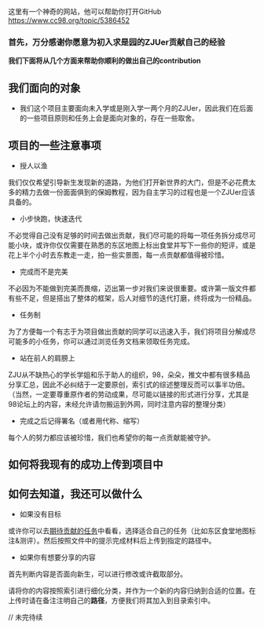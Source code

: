 这里有一个神奇的网站，他可以帮助你打开GitHub
https://www.cc98.org/topic/5386452

### 首先，万分感谢你愿意为初入求是园的ZJUer贡献自己的经验

**我们下面将从几个方面来帮助你顺利的做出自己的contribution**

## 我们面向的对象

* 我们这个项目主要面向未入学或是刚入学一两个月的ZJUer，因此我们在后面的一些项目原则和任务上会是面向对象的，存在一些取舍。

## 项目的一些注意事项

* 授人以渔

我们仅仅希望引导新生发现新的道路，为他们打开新世界的大门，但是不必花费太多的精力去做一份面面俱到的保姆教程，因为自主学习的过程也是一个ZJUer应该具备的。

* 小步快跑，快速迭代

不必觉得自己没有足够的时间去做出贡献，我们尽可能的将每一项任务拆分成尽可能小块，或许你仅仅需要在熟悉的东区地图上标出食堂并写下一些你的短评，或是花上半个小时去东教走一走，拍一些实景图，每一点贡献都值得被珍惜。

* 完成而不是完美

不必因为不能做到完美而畏缩，迈出第一步对我们来说很重要。或许第一版文件都有些不足，但是搭出了整体的框架，后人对细节的迭代打磨，终将成为一份精品。

* 任务制

为了方便每一个有志于为项目做出贡献的同学可以迅速入手，我们将项目分解成尽可能多的小任务，你可以通过浏览任务文档来领取任务完成。

* 站在前人的肩膀上

ZJU从不缺热心的学长学姐和乐于助人的组织，98，朵朵，推文中都有很多精品分享汇总，因此不必纠结于一定要原创，索引式的综述整理反而可以事半功倍。（当然，一定要尊重原作者的劳动成果，尽可能以链接的形式进行分享，尤其是98论坛上的内容，未经允许请勿搬运到外网，同时注意内容的整理分类）

* 完成之后记得署名（或者用代称、缩写）

每个人的努力都应该被珍惜，我们也希望你的每一点贡献能被守护。

## 如何将我现有的成功上传到项目中

## 如何去知道，我还可以做什么

* 如果没有目标

或许你可以去[期待贡献的任务](https://github.com/Ashnne/ZJU_freshman_pointNorth/blob/main/期待贡献的任务.md)中看看，选择适合自己的任务（比如东区食堂地图标注&测评）。然后按照文件中的提示完成材料后上传到指定的路径中。

* 如果你有想要分享的内容

首先判断内容是否面向新生，可以进行修改或许截取部分。

请将你的内容按照索引进行细化分类，并作为一个新的内容归纳到合适的位置。在上传时请在备注注明自己的**路径**，方便我们将其加入到目录索引中。
 

// 未完待续

